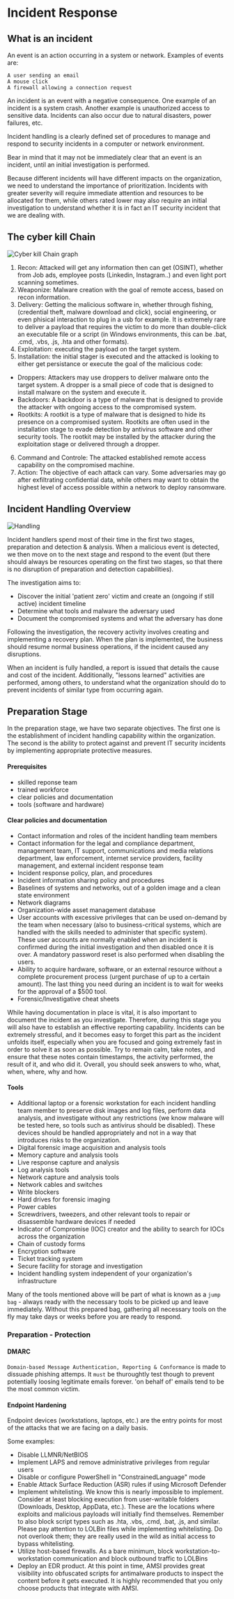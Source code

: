 # Incident Response

## What is an incident

An event is an action occurring in a system or network. Examples of events are:

    A user sending an email
    A mouse click
    A firewall allowing a connection request

An incident is an event with a negative consequence. One example of an incident is a system crash. Another example is unauthorized access to sensitive data. Incidents can also occur due to natural disasters, power failures, etc.

Incident handling is a clearly defined set of procedures to manage and respond to security incidents in a computer or network environment.

Bear in mind that it may not be immediately clear that an event is an incident, until an initial investigation is performed.

Because different incidents will have different impacts on the organization, we need to understand the importance of prioritization. Incidents with greater severity will require immediate attention and resources to be allocated for them, while others rated lower may also require an initial investigation to understand whether it is in fact an IT security incident that we are dealing with.

## The cyber kill Chain

![Cyber kill Chain graph](./Cyber_kill_chain.png)

1. Recon: Attacked will get any information then can get (OSINT), whether from Job ads, employee posts (Linkedin, Instagram..) and even light port scanning sometimes.
2. Weaponize: Malware creation with the goal of remote access, based on recon information.
3. Delivery: Getting the malicious software in, whether through fishing, (credential theft, malware download and click), social engineering, or even phisical interaction to plug in a usb for example. It is extremely rare to deliver a payload that requires the victim to do more than double-click an executable file or a script (in Windows environments, this can be .bat, .cmd, .vbs, .js, .hta and other formats).
4. Exploitation: executing the payload on the target system.
5. Installation: the initial stager is executed and the attacked is looking to either get persistance or execute the goal of the malicious code:
 - Droppers: Attackers may use droppers to deliver malware onto the target system. A dropper is a small piece of code that is designed to install malware on the system and execute it.
 - Backdoors: A backdoor is a type of malware that is designed to provide the attacker with ongoing access to the compromised system. 
 - Rootkits: A rootkit is a type of malware that is designed to hide its presence on a compromised system. Rootkits are often used in the installation stage to evade detection by antivirus software and other security tools. The rootkit may be installed by the attacker during the exploitation stage or delivered through a dropper.
6. Command and Controle: The attacked established remote access capability on the compromised machine.
7. Action: The objective of each attack can vary. Some adversaries may go after exfiltrating confidential data, while others may want to obtain the highest level of access possible within a network to deploy ransomware.

## Incident Handling Overview

![Handling](./handling_process.webp)

Incident handlers spend most of their time in the first two stages, preparation and detection & analysis. When a malicious event is detected, we then move on to the next stage and respond to the event (but there should always be resources operating on the first two stages, so that there is no disruption of preparation and detection capabilities).

The investigation aims to:

- Discover the initial 'patient zero' victim and create an (ongoing if still active) incident timeline
- Determine what tools and malware the adversary used
- Document the compromised systems and what the adversary has done

Following the investigation, the recovery activity involves creating and implementing a recovery plan. When the plan is implemented, the business should resume normal business operations, if the incident caused any disruptions.

When an incident is fully handled, a report is issued that details the cause and cost of the incident. Additionally, "lessons learned" activities are performed, among others, to understand what the organization should do to prevent incidents of similar type from occurring again.

## Preparation Stage

In the preparation stage, we have two separate objectives. The first one is the establishment of incident handling capability within the organization. The second is the ability to protect against and prevent IT security incidents by implementing appropriate protective measures.

#### Prerequisites
- skilled reponse team 
- trained workforce
- clear policies and documentation
- tools (software and hardware)

#### Clear policies and documentation


- Contact information and roles of the incident handling team members
- Contact information for the legal and compliance department, management team, IT support, communications and media relations department, law enforcement, internet service providers, facility management, and external incident response team
- Incident response policy, plan, and procedures
- Incident information sharing policy and procedures
- Baselines of systems and networks, out of a golden image and a clean state environment
- Network diagrams
- Organization-wide asset management database
- User accounts with excessive privileges that can be used on-demand by the team when necessary (also to business-critical systems, which are handled with the skills needed to administer that specific system). These user accounts are normally enabled when an incident is confirmed during the initial investigation and then disabled once it is over. A mandatory password reset is also performed when disabling the users.
- Ability to acquire hardware, software, or an external resource without a complete procurement process (urgent purchase of up to a certain amount). The last thing you need during an incident is to wait for weeks for the approval of a $500 tool.
- Forensic/Investigative cheat sheets

While having documentation in place is vital, it is also important to document the incident as you investigate. Therefore, during this stage you will also have to establish an effective reporting capability. Incidents can be extremely stressful, and it becomes easy to forget this part as the incident unfolds itself, especially when you are focused and going extremely fast in order to solve it as soon as possible. Try to remain calm, take notes, and ensure that these notes contain timestamps, the activity performed, the result of it, and who did it. Overall, you should seek answers to who, what, when, where, why and how.

#### Tools


- Additional laptop or a forensic workstation for each incident handling team member to preserve disk images and log files, perform data analysis, and investigate without any restrictions (we know malware will be tested here, so tools such as antivirus should be disabled). These devices should be handled appropriately and not in a way that introduces risks to the organization.
- Digital forensic image acquisition and analysis tools
- Memory capture and analysis tools
- Live response capture and analysis
- Log analysis tools
- Network capture and analysis tools
- Network cables and switches
- Write blockers
- Hard drives for forensic imaging
- Power cables
- Screwdrivers, tweezers, and other relevant tools to repair or disassemble hardware devices if needed
- Indicator of Compromise (IOC) creator and the ability to search for IOCs across the organization
- Chain of custody forms
- Encryption software
- Ticket tracking system
- Secure facility for storage and investigation
- Incident handling system independent of your organization's infrastructure

Many of the tools mentioned above will be part of what is known as a `jump bag` - always ready with the necessary tools to be picked up and leave immediately. Without this prepared bag, gathering all necessary tools on the fly may take days or weeks before you are ready to respond.

### Preparation - Protection

#### DMARC

`Domain-based Message Authentication, Reporting & Conformance` is made to dissuade phishing attemps. It `must` be thuroughtly test though to prevent potentially loosing legitimate emails forever. 'on behalf of' emails tend to be the most common victim.

#### Endpoint Hardening

Endpoint devices (workstations, laptops, etc.) are the entry points for most of the attacks that we are facing on a daily basis.

Some examples:

- Disable LLMNR/NetBIOS
- Implement LAPS and remove administrative privileges from regular users
- Disable or configure PowerShell in "ConstrainedLanguage" mode
- Enable Attack Surface Reduction (ASR) rules if using Microsoft Defender
- Implement whitelisting. We know this is nearly impossible to implement. Consider at least blocking execution from user-writable folders (Downloads, Desktop, AppData, etc.). These are the locations where exploits and malicious payloads will initially find themselves. Remember to also block script types such as .hta, .vbs, .cmd, .bat, .js, and similar. Please pay attention to LOLBin files while implementing whitelisting. Do not overlook them; they are really used in the wild as initial access to bypass whitelisting.
- Utilize host-based firewalls. As a bare minimum, block workstation-to-workstation communication and block outbound traffic to LOLBins
- Deploy an EDR product. At this point in time, AMSI provides great visibility into obfuscated scripts for antimalware products to inspect the content before it gets executed. It is highly recommended that you only choose products that integrate with AMSI.

